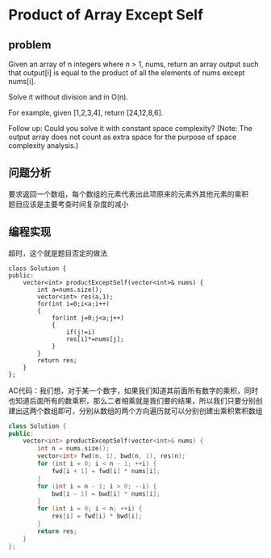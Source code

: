 # Product of Array Except Self
## problem 
 Given an array of n integers where n > 1, nums, return an array output such that output[i] is equal to the product of all the elements of nums except nums[i].

Solve it without division and in O(n).

For example, given [1,2,3,4], return [24,12,8,6].

Follow up:
Could you solve it with constant space complexity? (Note: The output array does not count as extra space for the purpose of space complexity analysis.)
## 问题分析
要求返回一个数组，每个数组的元素代表出此项原来的元素外其他元素的乘积</br>
题目应该是主要考查时间复杂度的减小
## 编程实现
超时，这个就是题目否定的做法
```
class Solution {
public:
    vector<int> productExceptSelf(vector<int>& nums) {
        int a=nums.size();
        vector<int> res(a,1);
        for(int i=0;i<a;i++)
        {
            for(int j=0;j<a;j++)
            {
                if(j!=i)
                res[i]*=nums[j];
            }
        }
        return res;
    }
};
```
AC代码：我们想，对于某一个数字，如果我们知道其前面所有数字的乘积，同时也知道后面所有的数乘积，那么二者相乘就是我们要的结果，所以我们只要分别创建出这两个数组即可，分别从数组的两个方向遍历就可以分别创建出乘积累积数组
```C++
class Solution {
public:
    vector<int> productExceptSelf(vector<int>& nums) {
        int n = nums.size();
        vector<int> fwd(n, 1), bwd(n, 1), res(n);
        for (int i = 0; i < n - 1; ++i) {
            fwd[i + 1] = fwd[i] * nums[i];
        }
        for (int i = n - 1; i > 0; --i) {
            bwd[i - 1] = bwd[i] * nums[i];
        }
        for (int i = 0; i < n; ++i) {
            res[i] = fwd[i] * bwd[i];
        }
        return res;
    }
};
```
